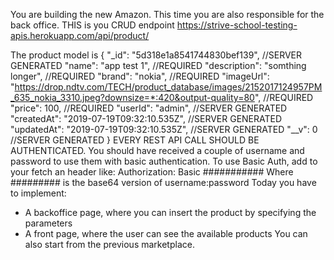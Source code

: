 You are building the new Amazon.
This time you are also responsible for the back office.
THIS is you CRUD endpoint https://strive-school-testing-apis.herokuapp.com/api/product/
  
The product model is
{
"\_id": "5d318e1a8541744830bef139", //SERVER GENERATED
"name": "app test 1", //REQUIRED
"description": "somthing longer", //REQUIRED
"brand": "nokia", //REQUIRED
"imageUrl": "https://drop.ndtv.com/TECH/product_database/images/2152017124957PM_635_nokia_3310.jpeg?downsize=*:420&output-quality=80", //REQUIRED
"price": 100, //REQUIRED
"userId": "admin", //SERVER GENERATED
"createdAt": "2019-07-19T09:32:10.535Z", //SERVER GENERATED
"updatedAt": "2019-07-19T09:32:10.535Z", //SERVER GENERATED
"\_\_v": 0 //SERVER GENERATED
}
EVERY REST API CALL SHOULD BE AUTHENTICATED. You should have received a couple of username and password to use them with basic authentication.
To use Basic Auth, add to your fetch an header like:
Authorization: Basic ###########
Where ######### is the base64 version of username:password
Today you have to implement:

- A backoffice page, where you can insert the product by specifying the parameters
- A front page, where the user can see the available products
  You can also start from the previous marketplace.
